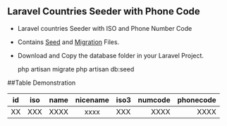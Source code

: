 ## Laravel Countries Seeder with Phone Code

- Laravel countries Seeder with ISO and Phone Number Code
- Contains [Seed](https://laravel.com/docs/7.x/seeding) and [Migration](https://laravel.com/docs/7.x/migrations) Files.
- Download and Copy the database folder in your Laravel Project.


    php artisan migrate
    php artisan db:seed

##Table Demonstration

| id  | iso  | name  |  nicename |  iso3 | numcode  |  phonecode |
| --- | ---  | ---   |  :------: |  ---  | ------:  |  --------: |
| XX  | XXX  | XXXX  |    xxxx   |  XXX  |   XXXX   |      XXXX  |
